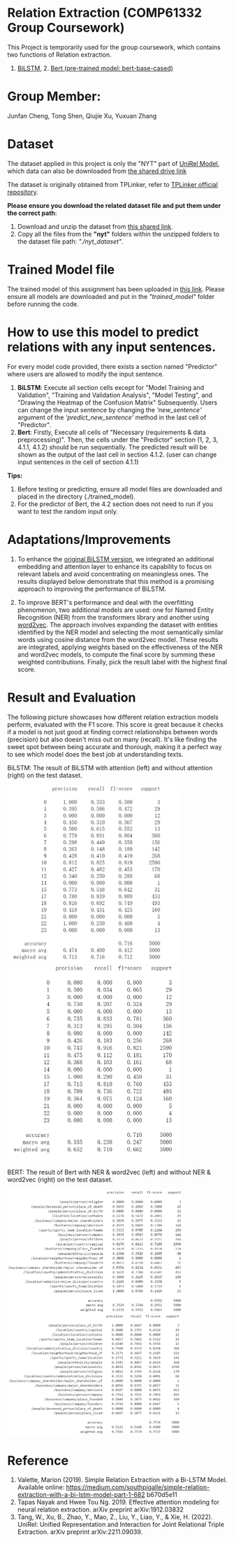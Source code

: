 # Relation Extraction (COMP61332 Group Coursework)
  This Project is temporarily used for the group coursework, which contains two functions of Relation extraction.
  1. [BiLSTM](model_code/BILSTM.ipynb), 2. [Bert (pre-trained model: bert-base-cased)](model_code/BERT.ipynb)
# Group Member:
  Junfan Cheng, Tong Shen, Qiujie Xu, Yuxuan Zhang

# Dataset
  The dataset applied in this project is only the "NYT" part of [UniRel Model](https://github.com/wtangdev/UniRel/blob/main/README.md), which data can also be downloaded from [the shared drive link](https://drive.google.com/file/d/1-3uBc_VfaCEWO2_FegzSyBXNeFmqhv7x/view)
  
  The dataset is originally obtained from TPLinker, refer to [TPLinker official repository](https://github.com/131250208/TPlinker-joint-extraction). 

  **Please ensure you download the related dataset file and put them under the correct path**: 
  1. Download and unzip the dataset from [this shared link](https://drive.google.com/file/d/1-3uBc_VfaCEWO2_FegzSyBXNeFmqhv7x/view).
  2. Copy all the files from the **"nyt"** folders within the unzipped folders to the dataset file path: _"./nyt_dataset"_.

# Trained Model file
  The trained model of this assignment has been uploaded in [this link](https://drive.google.com/drive/folders/1o3ftZdWDakhNoVBQofVwe7zYQQVOUOYt?usp=sharing). Please ensure all models are downloaded and put in the _"trained_model"_ folder before running the code.

# How to use this model to predict relations with any input sentences.
  For every model code provided, there exists a section named "Predictor" where users are allowed to modify the input sentence. 

  1. **BiLSTM**: Execute all section cells except for "Model Training and Validation", "Training and Validation Analysis", "Model Testing", and "Drawing the Heatmap of the Confusion Matrix" Subsequently. Users can change the input sentence by changing the _'new_sentence'_ argument of the _'predict_new_sentence'_ method in the last cell of "Predictor".
  2. **Bert**: Firstly, Execute all cells of "Necessary (requirements & data preprocessing)". Then, the cells under the "Predictor" section (1, 2, 3, 4.1.1, 4.1.2) should be run sequentially. The predicted result will be shown as the output of the last cell in section 4.1.2. (user can change input sentences in the cell of section 4.1.1)

  **Tips:**
  1. Before testing or predicting, ensure all model files are downloaded and placed in the directory (./trained_model).
  2. For the predictor of Bert, the 4.2 section does not need to run if you want to test the random input only.

# Adaptations/Improvements
  1. To enhance the [original BiLSTM version](https://medium.com/southpigalle/simple-relation-extraction-with-a-bi-lstm-model-part-1-682b670d5e11), we integrated an additional embedding and attention layer to enhance its capability to focus on relevant labels and avoid concentrating on meaningless ones. The results displayed below demonstrate that this method is a promising approach to improving the performance of BiLSTM.

  2. To improve BERT's performance and deal with the overfitting phenomenon, two additional models are used: one for Named Entity Recognition (NER) from the transformers library and another using [word2vec](https://code.google.com/archive/p/word2vec/). The approach involves expanding the dataset with entities identified by the NER model and selecting the most semantically similar words using cosine distance from the word2vec model. These results are integrated, applying weights based on the effectiveness of the NER and word2vec models, to compute the final score by summing these weighted contributions. Finally, pick the result label with the highest final score.

# Result and Evaluation
  The following picture showcases how different relation extraction models perform, evaluated with the F1 score. This score is great because it checks if a model is not just good at finding correct relationships between words (precision) but also doesn't miss out on many (recall). 
  It's like finding the sweet spot between being accurate and thorough, making it a perfect way to see which model does the best job at understanding texts.

  BiLSTM: The result of BiLSTM with attention (left) and without attention (right) on the test dataset.
  
  <img src="result/BILSTM_with_attention_result.png" alt="BiLSTM with attention" width="400"/> <img src="result/BILSTM_without_attention_result.png" alt="BiLSTM with attention" width="400"/>


  BERT: The result of Bert with NER & word2vec (left) and without NER & word2vec (right) on the test dataset.
  
  <img src="result/BERT_cased_E6_improve_result.png" alt="Bert 1" width="400"/> <img src="result/BERT_cased_E6_result.png" alt="Bert 2 2" width="400"/>

# Reference
1. Valette, Marion (2019). Simple Relation Extraction with a Bi-LSTM Model. Available online: https://medium.com/southpigalle/simple-relation-extraction-with-a-bi-lstm-model-part-1-682 b670d5e11
2. Tapas Nayak and Hwee Tou Ng. 2019. Effective attention modeling for neural relation extraction. arXiv preprint arXiv:1912.03832
3. Tang, W., Xu, B., Zhao, Y., Mao, Z., Liu, Y., Liao, Y., & Xie, H. (2022). UniRel: Unified Representation and Interaction for Joint Relational Triple Extraction. arXiv preprint arXiv:2211.09039.
